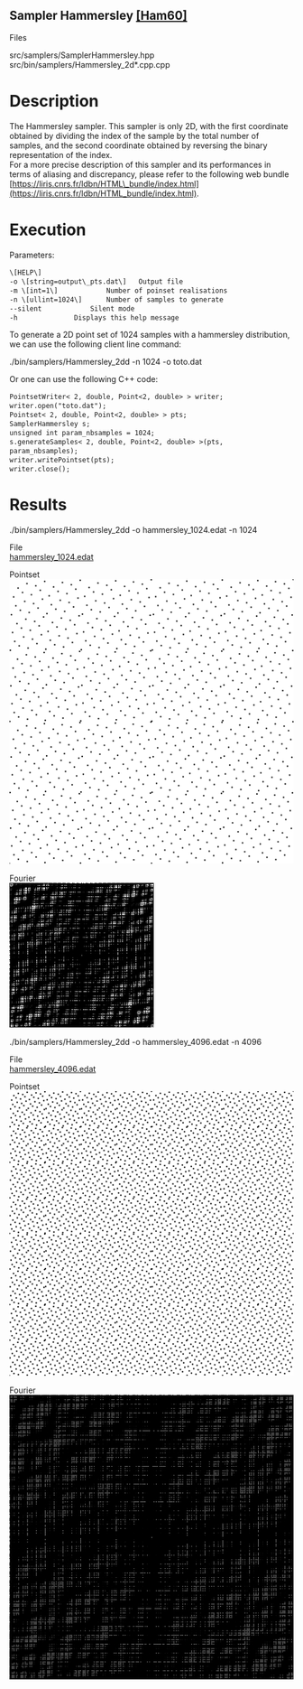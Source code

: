 Sampler Hammersley [\[Ham60\]](http://onlinelibrary.wiley.com/doi/10.1111/j.1749-6632.1960.tb42846.x/abstract)
--------------------------------------------------------------------------------------------------------------

Files

src/samplers/SamplerHammersley.hpp  
src/bin/samplers/Hammersley\_2d\*.cpp.cpp

Description
===========

The Hammersley sampler. This sampler is only 2D, with the first coordinate obtained by dividing the index of the sample by the total number of samples, and the second coordinate obtained by reversing the binary representation of the index.  
For a more precise description of this sampler and its performances in terms of aliasing and discrepancy, please refer to the following web bundle [https://liris.cnrs.fr/ldbn/HTML\_bundle/index.html](https://liris.cnrs.fr/ldbn/HTML_bundle/index.html).

Execution
=========

Parameters:  

	\[HELP\]
	-o \[string=output\_pts.dat\]	Output file
	-m \[int=1\]			Number of poinset realisations
	-n \[ullint=1024\]		Number of samples to generate
	--silent 			Silent mode
	-h 				Displays this help message
			

To generate a 2D point set of 1024 samples with a hammersley distribution, we can use the following client line command:

 ./bin/samplers/Hammersley\_2dd -n 1024 -o toto.dat 

Or one can use the following C++ code:

    
    PointsetWriter< 2, double, Point<2, double> > writer;
    writer.open("toto.dat");
    Pointset< 2, double, Point<2, double> > pts;
    SamplerHammersley s;
    unsigned int param_nbsamples = 1024;
    s.generateSamples< 2, double, Point<2, double> >(pts, param_nbsamples);
    writer.writePointset(pts);
    writer.close();
    			

Results
=======

 ./bin/samplers/Hammersley\_2dd -o hammersley\_1024.edat -n 1024 

File  
[hammersley\_1024.edat](data/hammersley/hammersley_1024.edat)

Pointset  
[![](data/hammersley/hammersley_1024.png)](data/hammersley/hammersley_1024.png)

Fourier  
[![](data/hammersley/hammersley_1024_fourier.png)](data/hammersley/hammersley_1024_fourier.png)

 ./bin/samplers/Hammersley\_2dd -o hammersley\_4096.edat -n 4096 

File  
[hammersley\_4096.edat](data/hammersley/hammersley_4096.edat)

Pointset  
[![](data/hammersley/hammersley_4096.png)](data/hammersley/hammersley_4096.png)

Fourier  
[![](data/hammersley/hammersley_4096_fourier.png)](data/hammersley/hammersley_4096_fourier.png)